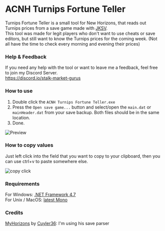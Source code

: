 # ACNH Turnips Fortune Teller
Turnips Fortune Teller is a small tool for New Horizons, that reads out Turnips prices from a save game made with [JKSV](https://github.com/J-D-K/JKSV).  
This tool was made for legit players who don't want to use cheats or save editors, but still want to know the Turnips prices for the coming week. (Not all have the time to check every morning and evening their prices)

### Help & Feedback
If you need any help with the tool or want to leave me a feedback, feel free to join my Discord Server.  
https://discord.io/stalk-market-gurus

### How to use
1. Double click the `ACNH Turnips Fortune Teller.exe`
2. Press the `Open save game...` button and select/open the `main.dat` or `mainHeader.dat` from your save backup. Both files should be in the same location.
3. Done. 

![Preview](https://i.imgur.com/ECxgUTT.png)


### How to copy values
Just left click into the field that you want to copy to your clipboard, then you can use ctrl+v to paste somewhere else.

![copy click](https://i.imgur.com/zU1k87Q.gif)

### Requirements
For Windows: [.NET Framework 4.7](https://dotnet.microsoft.com/download/dotnet-framework/net47)  
For Unix / MacOS: [latest Mono](https://www.mono-project.com/download/stable/) 

### Credits
[MyHorizons](https://github.com/Cuyler36/MyHorizons) by [Cuyler36](https://github.com/Cuyler36/): I'm using his save parser  
